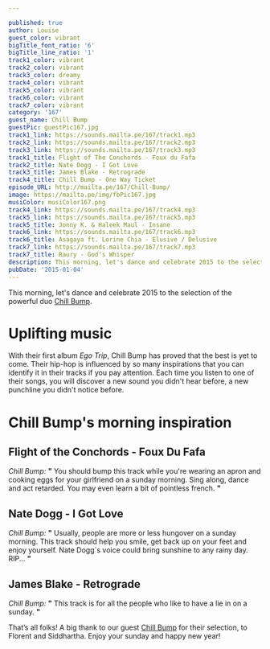 ```yaml
---

published: true
author: Louise
guest_color: vibrant
bigTitle_font_ratio: '6'
bigTitle_line_ratio: '1'
track1_color: vibrant
track2_color: vibrant
track3_color: dreamy
track4_color: vibrant
track5_color: vibrant
track6_color: vibrant
track7_color: vibrant
category: '167'
guest_name: Chill Bump
guestPic: guestPic167.jpg
track1_link: https://sounds.mailta.pe/167/track1.mp3
track2_link: https://sounds.mailta.pe/167/track2.mp3
track3_link: https://sounds.mailta.pe/167/track3.mp3
track1_title: Flight of The Conchords - Foux du Fafa
track2_title: Nate Dogg - I Got Love
track3_title: James Blake - Retrograde
track4_title: Chill Bump - One Way Ticket
episode_URL: http://mailta.pe/167/Chill-Bump/
image: https://mailta.pe/img/fbPic167.jpg
musiColor: musiColor167.png
track4_link: https://sounds.mailta.pe/167/track4.mp3
track5_link: https://sounds.mailta.pe/167/track5.mp3
track5_title: Jonny K. & Haleek Maul - Insane
track6_link: https://sounds.mailta.pe/167/track6.mp3
track6_title: Asagaya ft. Lorine Chia - Elusive / Delusive
track7_link: https://sounds.mailta.pe/167/track7.mp3
track7_title: Raury - God's Whisper
description: This morning, let's dance and celebrate 2015 to the selection of the powerful duo Chill Bump.
pubDate: '2015-01-04'
---
```



This morning, let's dance and celebrate 2015 to the selection of the powerful duo [Chill Bump](http://www.chill-bump.com "Chill Bump's website").
 
# Uplifting music

With their first album _Ego Trip_, Chill Bump has proved that the best is yet to come. Their hip-hop is influenced by so many inspirations that you can identify it in their tracks if you pay attention. Each time you listen to one of their songs, you will discover a new sound you didn't hear before, a new punchline you didn't notice before.
 
# Chill Bump's morning inspiration
 
## Flight of the Conchords - Foux Du Fafa
_Chill Bump:_ **"** You should bump this track while you're wearing an apron and cooking eggs for your girlfriend on a sunday morning. Sing along, dance and act retarded. You may even learn a bit of pointless french. **"** 
 
## Nate Dogg - I Got Love
_Chill Bump:_ **"** Usually, people are more or less hungover on a sunday morning. This track should help you smile, get back up on your feet and enjoy yourself. Nate Dogg´s voice could bring sunshine to any rainy day. RIP... **"** 
 
## James Blake - Retrograde
_Chill Bump:_ **"** This track is for all the people who like to have a lie in on a sunday. **"**  
 

That’s all folks! A big thank to our guest [Chill Bump](http://www.chill-bump.com "Chill Bump's website") for their selection, to Florent and Siddhartha. Enjoy your sunday and happy new year!
